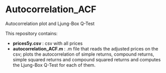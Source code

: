 # Autocorrelation_ACF
Autocorrelation plot and Ljung-Box Q-Test 

This repository contains: <br>
<ul> 
  <li> <b> prices5y.csv </b> : csv with all prices </li>
  <li> <b> autocorrelation_ACF.m </b> : .m file that reads the adjusted prices on the csv; plots the autocorrelation of simple returns, 
                                        compound returns, simple squared returns and compound squared returns and computes the 
                                        Ljung-Box Q-Test for each of them. </li>

</ul>
  
